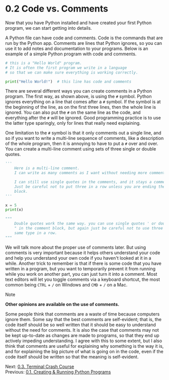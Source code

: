# 0.2 Code vs. Comments

Now that you have Python installed and have created your first Python program, we can start getting into details.

A Python file can have code and comments. Code is the commands that are run by the Python app. Comments are lines that
Python ignores, so you can use it to add notes and documentation to your programs. Below is an example of a simple
Python program with code and comments.

```python
# this is a "Hello World" program.
# It is often the first program we write in a language
# so that we can make sure everything is working correctly.

print("Hello World!")  # this line has code and comments
```

There are several different ways you can create comments in a Python program. The first way, as shown above, is using
the `#` symbol. Python ignores everything on a line that comes after a `#` symbol. If the symbol is at the beginning of the
line, as on the first three lines, then the whole line is ignored. You can also put the `#` on the same line as the code,
and everything after the `#` will be ignored. Good programming practice is to use the latter type sparingly, only for
lines that really need explaining.

One limitation to the `#` symbol is that it only comments out a single line, and so if you want to write a multi-line
sequence of comments, like a description of the whole program, then it is annoying to have to put a `#` over and over.
You can create a multi-line comment using sets of three single or double quotes.

```Python
'''
	Here is a multi-line comment.
	I can write as many comments as I want without needing more comment symbols.

	I can still use single quotes in the comments, and it stays a comment: '
	Just be careful not to put three in a row unless you are ending the comment
	block.
'''

x = 5
print(x)

"""
	Double quotes work the same way. you can use single quotes ' or double quotes
	" in the comment block, but again just be careful not to use three of the
	same type in a row.
"""

```

We will talk more about the proper use of comments later. But using comments is very important because it helps others
understand your code and help you understand your own code if you haven't looked at it in a while. Another trick to
remember is that if there is some code that you have written in a program, but you want to temporarily prevent it from
running while you work on another part, you can just turn it into a comment. Most text editors will let you toggle
comments via a keyboard shortcut, the most common being `CTRL` + `/` on Windows and `CMD` + `/` on a Mac.

> [!NOTE]
> **Other opinions are available on the use of comments.**
>
> Some people think that comments are a waste of time because computers ignore them. Some say that the best comments are self-evident; that is, the code itself should be so well written that it should be easy to understand without the need for comments. It is also the case that comments may not be kept up-to-date as changes are made to programs, so that they end up actively impeding understanding. I agree with this to some extent, but I also think that comments are useful for explaining why something is the way it is, and for explaining the big picture of what is going on in the code, even if the code itself should be written so that the meaning is self-evident.

Next: [0.3. Terminal Crash Course](0.3.%20Terminal%20Crash%20Course.md)<br>
Previous: [0.1. Creating & Running Python Programs](0.1.%20Creating%20&%20Running%20Python%20Programs.md)
